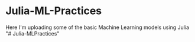 # Julia-ML-Practices
Here I'm uploading some of the basic Machine Learning models using Julia
"# Julia-MLPractices" 
